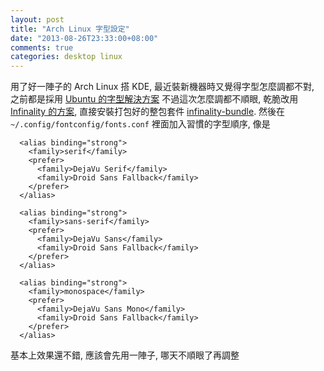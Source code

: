 ```yaml
---
layout: post
title: "Arch Linux 字型設定"
date: "2013-08-26T23:33:00+08:00"
comments: true
categories: desktop linux
---
```


用了好一陣子的 Arch Linux 搭 KDE, 最近裝新機器時又覺得字型怎麼調都不對, 之前都是採用 [Ubuntu 的字型解決方案](https://wiki.archlinux.org/index.php/Font_Configuration#Ubuntu) 不過這次怎麼調都不順眼, 乾脆改用 [Infinality 的方案](https://wiki.archlinux.org/index.php/Font_Configuration#Infinality), 
直接安裝打包好的整包套件 [infinality-bundle](https://wiki.archlinux.org/index.php/Font_Configuration#Install_from_custom_repository).
然後在 `~/.config/fontconfig/fonts.conf` 裡面加入習慣的字型順序, 像是

```
  <alias binding="strong">
    <family>serif</family>
    <prefer>
      <family>DejaVu Serif</family>
      <family>Droid Sans Fallback</family>
    </prefer>
  </alias>

  <alias binding="strong">
    <family>sans-serif</family>
    <prefer>
      <family>DejaVu Sans</family>
      <family>Droid Sans Fallback</family>
    </prefer>
  </alias>

  <alias binding="strong">
    <family>monospace</family>
    <prefer>
      <family>DejaVu Sans Mono</family>
      <family>Droid Sans Fallback</family>
    </prefer>
  </alias>
```

基本上效果還不錯, 應該會先用一陣子, 哪天不順眼了再調整
